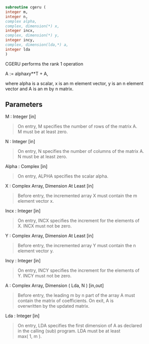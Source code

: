 ```fortran  
subroutine cgeru (  
integer m,  
integer n,  
complex alpha,  
complex, dimension(*) x,  
integer incx,  
complex, dimension(*) y,  
integer incy,  
complex, dimension(lda,*) a,  
integer lda  
)  
```  
  
CGERU  performs the rank 1 operation  
  
A := alpha*x*y**T + A,  
  
where alpha is a scalar, x is an m element vector, y is an n element  
vector and A is an m by n matrix.  
  
## Parameters  
M : Integer [in]  
> On entry, M specifies the number of rows of the matrix A.  
> M must be at least zero.  
  
N : Integer [in]  
> On entry, N specifies the number of columns of the matrix A.  
> N must be at least zero.  
  
Alpha : Complex [in]  
> On entry, ALPHA specifies the scalar alpha.  
  
X : Complex Array, Dimension At Least [in]  
> Before entry, the incremented array X must contain the m  
> element vector x.  
  
Incx : Integer [in]  
> On entry, INCX specifies the increment for the elements of  
> X. INCX must not be zero.  
  
Y : Complex Array, Dimension At Least [in]  
> Before entry, the incremented array Y must contain the n  
> element vector y.  
  
Incy : Integer [in]  
> On entry, INCY specifies the increment for the elements of  
> Y. INCY must not be zero.  
  
A : Complex Array, Dimension ( Lda, N ) [in,out]  
> Before entry, the leading m by n part of the array A must  
> contain the matrix of coefficients. On exit, A is  
> overwritten by the updated matrix.  
  
Lda : Integer [in]  
> On entry, LDA specifies the first dimension of A as declared  
> in the calling (sub) program. LDA must be at least  
> max( 1, m ).  
  
